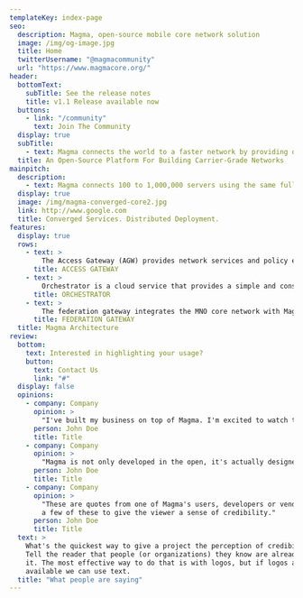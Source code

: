 ```yaml
---
templateKey: index-page
seo:
  description: Magma, open-source mobile core network solution
  image: /img/og-image.jpg
  title: Home
  twitterUsername: "@magmacommunity"
  url: "https://www.magmacore.org/"
header:
  bottomText:
    subTitle: See the release notes
    title: v1.1 Release available now
  buttons:
    - link: "/community"
      text: Join The Community
  display: true
  subTitle:
    - text: Magma connects the world to a faster network by providing operators an open, flexible, and extendable mobile core network solution. Its simplicity and lower cost structure  empowers innovators to build mobile networks never previously imagined.
  title: An Open-Source Platform For Building Carrier-Grade Networks 
mainpitch: 
  description:
    - text: Magma connects 100 to 1,000,000 servers using the same fully distributed network architecture. Designed to be access network (cellular or wifi) and 3GPP release agnostic, it can flexibly support a radio access network with minimal development and deployment effort.
  display: true
  image: /img/magma-converged-core2.jpg
  link: http://www.google.com
  title: Converged Services. Distributed Deployment.
features:
  display: true
  rows:
    - text: >
        The Access Gateway (AGW) provides network services and policy enforcement. In an LTE network, the AGW implements an evolved packet core (EPC), and a combination of an AAA and a PGW. It works with existing, unmodified commercial radio hardware.
      title: ACCESS GATEWAY
    - text: >
        Orchestrator is a cloud service that provides a simple and consistent way to configure and monitor the wireless network securely. The orchestrator can be hosted on a public or private cloud. The metrics acquired through the platform allow you to see the analytics and traffic flows of the wireless users through the Magma web UI.
      title: ORCHESTRATOR
    - text: >
        The federation gateway integrates the MNO core network with Magma by using standard 3GPP interfaces to existing MNO components. It acts as a proxy between the Magma AGW and the operator's network and facilitates core functions, such as authentication, data plans, policy enforcement, and charging to stay uniform between an existing MNO network and the expanded network with Magma.
      title: FEDERATION GATEWAY
  title: Magma Architecture
review:
  bottom:
    text: Interested in highlighting your usage?
    button:
      text: Contact Us
      link: "#"
  display: false
  opinions:
    - company: Company
      opinion: >
        "I've built my business on top of Magma. I'm excited to watch this open approach to a historically closed solution get more traction around the world."
      person: John Doe
      title: Title
    - company: Company
      opinion: >
        "Magma is not only developed in the open, it's actually designed in the open as well. It's a refreshing process that's fitting for a project bringing more of the world online."
      person: John Doe
      title: Title
    - company: Company
      opinion: >
        "These are quotes from one of Magma's users, developers or vendors. Ideally, we will have
        a few of these to give the viewer a sense of credibility."
      person: John Doe
      title: Title
  text: >
    What's the quickest way to give a project the perception of credibility?
    Tell the reader that people (or organizations) they know are already using
    it. The most effective way to do that is with logos, but if logos aren't
    available we can use text.
  title: "What people are saying"
---
```

